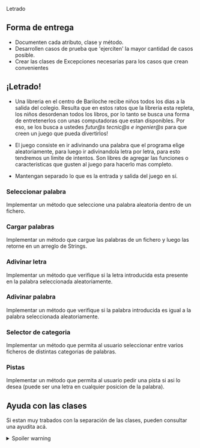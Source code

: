  Letrado

## Forma de entrega

- Documenten cada atributo, clase y método.
- Desarrollen casos de prueba que 'ejerciten' la mayor cantidad de casos posible.
- Crear las clases de Excepciones necesarias para los casos que crean convenientes

## ¡Letrado!
- Una libreria en el centro de Bariloche recibe niños todos los dias a la salida del 
colegio. Resulta que en estos ratos que la libreria esta repleta, los niños desordenan
todos los libros, por lo tanto se busca una forma de entretenerlos con unas computadoras
que estan disponibles. Por eso, se los busca a ustedes _futur@s tecnic@s e ingenier@s_ para
que creen un juego que pueda divertirlos!

- El juego consiste en ir adivinando una palabra que el programa elige aleatoriamente, para
luego ir adivinandola letra por letra, para esto tendremos un limite de intentos. Son libres
de agregar las funciones o caracteristicas que gusten al juego para hacerlo mas completo.

- Mantengan separado lo que es la entrada y salida del juego en sí.

### Seleccionar palabra
Implementar un método que seleccione una palabra aleatoria dentro de un fichero.

### Cargar palabras
Implementar un método que cargue las palabras de un fichero y luego las retorne en
un arreglo de Strings.

### Adivinar letra
Implementar un método que verifique si la letra introducida esta presente en la
palabra seleccionada aleatoriamente.

### Adivinar palabra
Implementar un método que verifique si la palabra introducida es igual a la palabra
seleccionada aleatoriamente.

### Selector de categoria
Implementar un método que permita al usuario seleccionar entre varios ficheros de
distintas categorias de palabras.

### Pistas
Implementar un método que permita al usuario pedir una pista si asi lo desea
(puede ser una letra en cualquier posicion de la palabra).

## Ayuda con las clases

Si estan muy trabados con la separación de las clases, pueden consultar una ayudita acá.

<details>
  <summary>Spoiler warning</summary>
  
Una ayuda con la separacion en clases, el PoolPalabras esta pensado para ser usado por el juego.
Pero de esta manera, es mas facil hacer categorias de palabras, por dificultad y por tema.

Tambien, pueden usar la clase `PoolPalabras` directamente con un conjunto de palabras fijo
para armar tests del juego de forma mucho mas facil. Incluyendo pasarle una sola palabra
para que siempre de la misma.

```java
public class PoolPalabras{
    protected String nombre;
	protected ArrayList<String> palabras;
	protected Random dado;

	public PoolPalabras(String nombre){
		this.palabras = new ArrayList<String>(palabras);
		this.nombre = nombre;
		this.dado = new Random();
	}

	public PoolPalabras(ArrayList<String> palabras, String nombre){
		this(nombre);
		this.palabras.addAll(palabras);
	}

	public String aleatoria() throws SinPalabrasException{
		int cantidad = this.palabras.size();
		if (cantidad == 0){
		    throw new SinPalabrasException("No hay palabras en el Pool " + nombre);
		}
		return this.palabras.get(random.nextInt(cantidad));
	}

}
```
Y una variacion de lo anterior, para tomar las palabras de un archivo
```java
public class PoolPalabrasArchivo extends PoolPalabras{
	protected String nombreArchivo;

	public PoolPalabrasArchivo(String nombreArchivo){
		super(nombreArchivo); //menos .txt o algo similar
		this.nombreArchivo = nombreArchivo;
	}
	public void cargar() throws IOException{
	    // cargamo el archivo
    }
}

```

</details>
